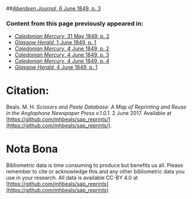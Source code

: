 ##[*Aberdeen Journal*, 6 June 1849, p. 3](https://mhbeals.github.io/sap_html/Aberdeen-Journal/Aberdeen-Journal-6-June-1849-p-3)

### Content from this page previously appeared in:
+ [*Caledonian Mercury*, 31 May 1849, p. 2](https://mhbeals.github.io/sap_html/Caledonian-Mercury/Caledonian-Mercury-31-May-1849-p-2)
+ [*Glasgow Herald*, 1 June 1849, p. 1](https://mhbeals.github.io/sap_html/Glasgow-Herald/Glasgow-Herald-1-June-1849-p-1)
+ [*Caledonian Mercury*, 4 June 1849, p. 2](https://mhbeals.github.io/sap_html/Caledonian-Mercury/Caledonian-Mercury-4-June-1849-p-2)
+ [*Caledonian Mercury*, 4 June 1849, p. 3](https://mhbeals.github.io/sap_html/Caledonian-Mercury/Caledonian-Mercury-4-June-1849-p-3)
+ [*Caledonian Mercury*, 4 June 1849, p. 4](https://mhbeals.github.io/sap_html/Caledonian-Mercury/Caledonian-Mercury-4-June-1849-p-4)
+ [*Glasgow Herald*, 4 June 1849, p. 1](https://mhbeals.github.io/sap_html/Glasgow-Herald/Glasgow-Herald-4-June-1849-p-1)
                    
# Citation: 

Beals. M. H. *Scissors and Paste Database: A Map of Reprinting and Reuse in the Anglophone Newspaper Press v.1.0.1.* 2 June 2017. Available at [https://github.com/mhbeals/sap_reprints/](https://github.com/mhbeals/sap_reprints/). 
                    
# Nota Bona

Bibliometric data is time consuming to produce but benefits us all. Please remember to cite or acknowledge this and any other bibliometric data you use in your research. All data is available CC-BY 4.0 at [https://github.com/mhbeals/sap_reprints](https://github.com/mhbeals/sap_reprints)